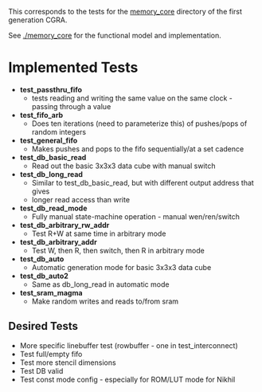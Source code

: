 This corresponds to the tests for the
[memory_core](https://github.com/StanfordAHA/CGRAGenerator/tree/master/hardware/generator_z/memory_core)
directory of the first generation CGRA.

See [./memory_core](./memory_core) for the functional model and implementation.

# Implemented Tests
* **test_passthru_fifo**
  * tests reading and writing the same value on the same clock - passing through a value
* **test_fifo_arb**
  * Does ten iterations (need to parameterize this) of pushes/pops of random integers
* **test_general_fifo**
  * Makes pushes and pops to the fifo sequentially/at a set cadence
* **test_db_basic_read**
  * Read out the basic 3x3x3 data cube with manual switch
* **test_db_long_read**
  * Similar to test_db_basic_read, but with different output address that gives
  * longer read access than write 
* **test_db_read_mode**
  * Fully manual state-machine operation - manual wen/ren/switch
* **test_db_arbitrary_rw_addr**
  * Test R+W at same time in arbitrary mode
* **test_db_arbitrary_addr**
  * Test W, then R, then switch, then R in arbitrary mode
* **test_db_auto**
  * Automatic generation mode for basic 3x3x3 data cube
* **test_db_auto2**
  * Same as db_long_read in automatic mode
* **test_sram_magma**
  * Make random writes and reads to/from sram
  
## Desired Tests
* More specific linebuffer test (rowbuffer - one in test_interconnect)
* Test full/empty fifo
* Test more stencil dimensions
* Test DB valid
* Test const mode config - especially for ROM/LUT mode for Nikhil





